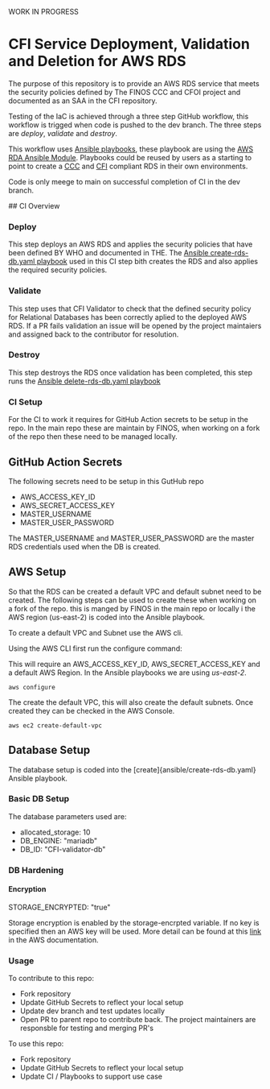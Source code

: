 WORK IN PROGRESS


# CFI Service Deployment, Validation and Deletion for AWS RDS

The purpose of this repository is to provide an AWS RDS service that meets the security policies defined by The FINOS CCC and CFOI project and documented as an SAA in the CFI repository.

Testing of the IaC is achieved through a three step GitHub workflow, this workflow is trigged when code is pushed to the dev branch. The three steps are *deploy*, *validate* and *destroy*. 

This workflow uses [Ansible playbooks](ansible), these playbook are using the [AWS RDA Ansible Module](https://docs.ansible.com/ansible/latest/collections/amazon/aws/rds_instance_module.html). 
Playbooks could be reused by users as a starting to point to create a [CCC](https://www.finos.org/common-cloud-controls-project) and [CFI](https://github.com/finos/compliant-financial-infrastructure) compliant RDS in their own environments. 

Code is only meege to main on successful completion of CI in the dev branch. 

## CI Overview

### Deploy

This step deploys an AWS RDS and applies the security policies that have been defined BY WHO and documented in THE. The [Ansible create-rds-db.yaml playbook](ansible/create-rds-db.yaml) used in this CI step bith creates the RDS and also applies the required security policies. 

### Validate

This step uses that CFI Validator to check that the defined security policy for Relational Databases has been correctly aplied to the deployed AWS RDS. If a PR fails validation an issue will be opened by the project maintaiers and assigned back to the contributor for resolution. 

### Destroy

This step destroys the RDS once validation has been completed, this step runs the [Ansible delete-rds-db.yaml playbook](ansible/delete-rds-db.yaml)

### CI Setup

For the CI to work it requires for GitHub Action secrets to be setup in the repo. In the main repo these are maintain by FINOS, when working on a fork of the repo then these need to be managed locally.

## GitHub Action Secrets

The following secrets need to be setup in this GutHub repo

* AWS_ACCESS_KEY_ID
* AWS_SECRET_ACCESS_KEY
* MASTER_USERNAME
* MASTER_USER_PASSWORD

The MASTER_USERNAME and MASTER_USER_PASSWORD are the master RDS credentials used when the DB is created. 

## AWS Setup

So that the RDS can be created a default VPC and default subnet need to be created. The following steps can be used to create these when working on a fork of the repo.  this is manged by FINOS in the main repo or locally i the AWS region (us-east-2) is coded into the Ansible playbook.

To create a default VPC and Subnet use the AWS cli.

Using the AWS CLI first run the configure command:

This will require an AWS_ACCESS_KEY_ID, AWS_SECRET_ACCESS_KEY and a default AWS Region. In the Ansible playbooks we are using *us-east-2*.

```shell
aws configure
```
The create the default VPC, this will also create the default subnets. Once created they can be checked in the AWS Console. 

```shell
aws ec2 create-default-vpc
```

## Database Setup

The database setup is coded into the [create]{ansible/create-rds-db.yaml} Ansible playbook. 


### Basic DB Setup

The database parameters used are:

 * allocated_storage: 10 
 * DB_ENGINE: "mariadb"
 * DB_ID: "CFI-validator-db"


### DB Hardening

#### Encryption

STORAGE_ENCRYPTED: "true"

Storage encryption is enabled by the storage-encrpted variable. If no key is specified then an AWS key will be used. More detail can be found at this [link](https://docs.aws.amazon.com/AmazonRDS/latest/UserGuide/Overview.Encryption.html) in the AWS documentation.
  



### Usage

To contribute to this repo:

* Fork repository
* Update GitHub Secrets to reflect your local setup
* Update dev branch and test updates locally
* Open PR to parent repo to contribute back. The project maintainers are responsble for testing and merging PR's


To use this repo:

* Fork repository
* Update GitHub Secrets to reflect your local setup
* Update CI / Playbooks to support use case
